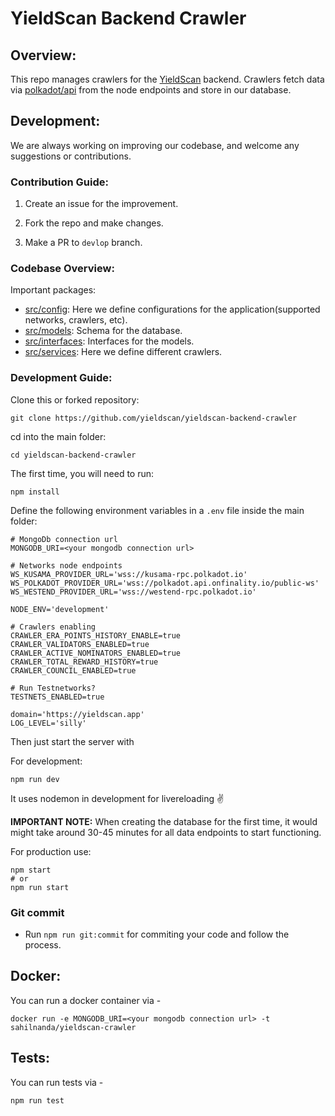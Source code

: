 # YieldScan Backend Crawler

## Overview:

This repo manages crawlers for the [YieldScan](https://yieldscan.app) backend. Crawlers fetch data via [polkadot/api](https://github.com/polkadot-js/api) from the node endpoints and store in our database.

## Development:

We are always working on improving our codebase, and welcome any suggestions or contributions.

### Contribution Guide:

1. Create an issue for the improvement.

2. Fork the repo and make changes.

3. Make a PR to `devlop` branch.

### Codebase Overview:

Important packages:

- [src/config](https://github.com/yieldscan/yieldscan-backend-crawler/tree/master/src/config): Here we define configurations for the application(supported networks, crawlers, etc).
- [src/models](https://github.com/yieldscan/yieldscan-backend-crawler/tree/master/src/models): Schema for the database.
- [src/interfaces](https://github.com/yieldscan/yieldscan-backend-crawler/tree/master/src/interfaces): Interfaces for the models.
- [src/services](https://github.com/yieldscan/yieldscan-backend-crawler/tree/master/src/services): Here we define different crawlers.

### Development Guide:

Clone this or forked repository:

```
git clone https://github.com/yieldscan/yieldscan-backend-crawler
```

cd into the main folder:

```
cd yieldscan-backend-crawler
```

The first time, you will need to run:

```
npm install
```

Define the following environment variables in a `.env` file inside the main folder:

```
# MongoDb connection url
MONGODB_URI=<your mongodb connection url>

# Networks node endpoints
WS_KUSAMA_PROVIDER_URL='wss://kusama-rpc.polkadot.io'
WS_POLKADOT_PROVIDER_URL='wss://polkadot.api.onfinality.io/public-ws'
WS_WESTEND_PROVIDER_URL='wss://westend-rpc.polkadot.io'

NODE_ENV='development'

# Crawlers enabling
CRAWLER_ERA_POINTS_HISTORY_ENABLE=true
CRAWLER_VALIDATORS_ENABLED=true
CRAWLER_ACTIVE_NOMINATORS_ENABLED=true
CRAWLER_TOTAL_REWARD_HISTORY=true
CRAWLER_COUNCIL_ENABLED=true

# Run Testnetworks?
TESTNETS_ENABLED=true

domain='https://yieldscan.app'
LOG_LEVEL='silly'
```

Then just start the server with

For development:

```
npm run dev
```

It uses nodemon in development for livereloading ✌️

**IMPORTANT NOTE:** When creating the database for the first time, it would might take around 30-45 minutes for all data endpoints to start functioning.

For production use:

```
npm start
# or
npm run start
```

### Git commit

- Run `npm run git:commit` for commiting your code and follow the process.

## Docker:

You can run a docker container via -

```
docker run -e MONGODB_URI=<your mongodb connection url> -t sahilnanda/yieldscan-crawler
```

## Tests:

You can run tests via -

```
npm run test
```
